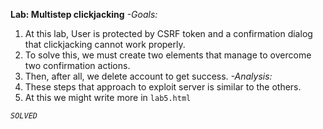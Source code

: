 **Lab: Multistep clickjacking**
*-Goals:*
1. At this lab, User is protected by CSRF token and a confirmation dialog that clickjacking cannot work properly.
2. To solve this, we must create two elements that manage to overcome two confirmation actions.
3. Then, after all, we delete account to get success.
*-Analysis:*
1. These steps that approach to exploit server is similar to the others.
2. At this we might write more in `lab5.html`
   
*`SOLVED`*